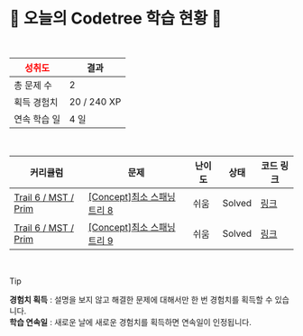 # 🌲 오늘의 Codetree 학습 현황 🌲

<br />

| <span style="color:red;display:block;text-align:center;"> **성취도**</span> | 결과 |
|---|---|
| 총 문제 수 | 2 |
| 획득 경험치 | 20 / 240 XP |
| 연속 학습 일 | 4 일 |

<br />

|커리큘럼|문제|난이도|상태|코드 링크|
|---|---|---|---|---|
|[Trail 6 / MST / Prim](https://www.codetree.ai/trail-info/intermediate-high/)|[[Concept]최소 스패닝 트리 8](https://www.codetree.ai/trails/complete/curated-cards/intro-minimum-spanning-tree-8/)|쉬움|Solved|[링크](https://github.com/qmean/Algorithm_study/blob/main/250828/%EC%B5%9C%EC%86%8C%20%EC%8A%A4%ED%8C%A8%EB%8B%9D%20%ED%8A%B8%EB%A6%AC%208/minimum-spanning-tree-8.java)|
|[Trail 6 / MST / Prim](https://www.codetree.ai/trail-info/intermediate-high/)|[[Concept]최소 스패닝 트리 9](https://www.codetree.ai/trails/complete/curated-cards/intro-minimum-spanning-tree-9/)|쉬움|Solved|[링크](https://github.com/qmean/Algorithm_study/blob/main/250828/%EC%B5%9C%EC%86%8C%20%EC%8A%A4%ED%8C%A8%EB%8B%9D%20%ED%8A%B8%EB%A6%AC%209/minimum-spanning-tree-9.java)|


<br />

> [!TIP]
> **경험치 획득** : 설명을 보지 않고 해결한 문제에 대해서만 한 번 경험치를 획득할 수 있습니다.  
> **학습 연속일** : 새로운 날에 새로운 경험치를 획득하면 연속일이 인정됩니다.


